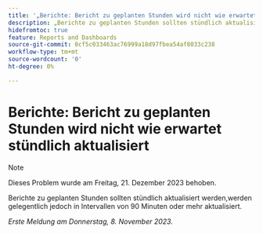 ```yaml
---
title: '„Berichte: Bericht zu geplanten Stunden wird nicht wie erwartet stündlich aktualisiert“'
description: „Berichte zu geplanten Stunden sollten stündlich aktualisiert werden, werden gelegentlich jedoch in Intervallen von 90 Minuten oder mehr aktualisiert.“
hidefromtoc: true
feature: Reports and Dashboards
source-git-commit: 0cf5c033463ac76999a18d97fbea54af8033c238
workflow-type: tm+mt
source-wordcount: '0'
ht-degree: 0%

---
```



# Berichte: Bericht zu geplanten Stunden wird nicht wie erwartet stündlich aktualisiert

>[!NOTE]
>
>Dieses Problem wurde am Freitag, 21. Dezember 2023 behoben.

Berichte zu geplanten Stunden sollten stündlich aktualisiert werden,werden gelegentlich jedoch in Intervallen von 90 Minuten oder mehr aktualisiert.

_Erste Meldung am Donnerstag, 8. November 2023._

